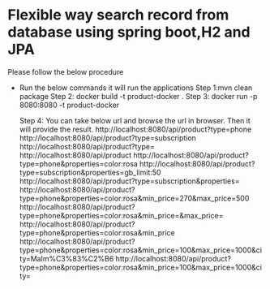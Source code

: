 # Flexible way search record from database using spring boot,H2 and JPA
Please follow the below procedure
* Run the below commands it will run the applications
	Step 1:mvn clean package
	Step 2: docker build -t product-docker .
	Step 3: docker run -p 8080:8080 -t product-docker

	Step 4: You can take below url and browse the url in browser. Then it will provide the result.
	http://localhost:8080/api/product?type=phone
	http://localhost:8080/api/product?type=subscription
	http://localhost:8080/api/product?type=
	http://localhost:8080/api/product
	http://localhost:8080/api/product?type=phone&properties=color:rosa
	http://localhost:8080/api/product?type=subscription&properties=gb_limit:50
	http://localhost:8080/api/product?type=subscription&properties=
	http://localhost:8080/api/product?type=phone&properties=color:rosa&min_price=270&max_price=500
	http://localhost:8080/api/product?type=phone&properties=color:rosa&min_price=&max_price=
	http://localhost:8080/api/product?type=phone&properties=color:rosa&min_price
	http://localhost:8080/api/product?type=phone&properties=color:rosa&min_price=100&max_price=1000&city=Malm%C3%83%C2%B6
	http://localhost:8080/api/product?type=phone&properties=color:rosa&min_price=100&max_price=1000&city=
